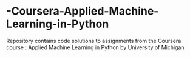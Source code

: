 # -Coursera-Applied-Machine-Learning-in-Python

Repository contains code solutions to assignments from the Coursera course : Applied Machine Learning in Python by University of Michigan
